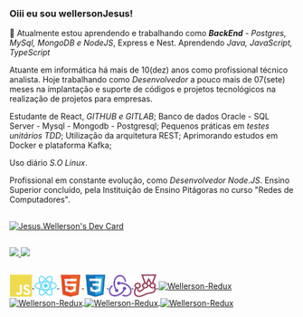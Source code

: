 ### Oiii eu sou wellersonJesus!

🔭 Atualmente estou aprendendo e trabalhando como ***BackEnd*** - *Postgres, MySql, MongoDB e NodeJS*, Express e Nest. Aprendendo *Java, JavaScript, TypeScript*

Atuante em informática há mais de 10(dez) anos como profissional técnico analista. Hoje trabalhando como *Desenvolvedor* a pouco mais de 07(sete) meses na implantação e suporte de códigos e projetos tecnológicos na realização de projetos para empresas.

Estudante de React, *GITHUB e GITLAB*; Banco de dados Oracle - SQL Server - Mysql - Mongodb - Postgresql; Pequenos práticas em *testes unitários TDD*; Utilização da arquitetura REST; Aprimorando estudos em Docker e plataforma Kafka; 

Uso diário *S.O Linux*.

Profissional em constante evolução, como *Desenvolvedor Node.JS*. Ensino Superior concluído, pela Instituição de Ensino Pitágoras no curso "Redes de Computadores".

##
<a href="https://app.daily.dev/wellerson"><img src="https://api.daily.dev/devcards/7e7906260ddc44399612666e2539a9cd.png?r=upx" width="100" alt="Jesus.Wellerson's Dev Card"/></a>
##

##

<div>
  <a href="https://github.com/wellersonjesus">
  <img height="180em" src="https://github-readme-stats.vercel.app/api?username=wellersonjesus&theme=gruvbox&show_icons=true"/>
  <img height="180em" src="https://github-readme-stats.vercel.app/api/top-langs/?username=wellersonjesus&layout=compact&langs_count=7&theme=gruvbox"/>
</div>
  
 ##

<div style="display: inline_block">
    <img align="center" alt="Wellerson-Js" height="40" width="40" src="https://raw.githubusercontent.com/devicons/devicon/master/icons/javascript/javascript-plain.svg">
    <img align="center" alt="Wellerson-React" height="40" width="40" src="https://raw.githubusercontent.com/devicons/devicon/master/icons/react/react-original.svg">
    <img align="center" alt="Wellerson-HTML" height="40" width="40" src="https://raw.githubusercontent.com/devicons/devicon/master/icons/html5/html5-original.svg">
    <img align="center" alt="Wellerson-CSS" height="40" width="40" src="https://raw.githubusercontent.com/devicons/devicon/master/icons/css3/css3-original.svg">
    <img align="center" alt="Wellerson-Redux" height="40" width="40" src="https://github.com/devicons/devicon/blob/master/icons/redux/redux-original.svg">
    <img align="center" alt="Wellerson-Redux" height="40" width="40" src="https://github.com/devicons/devicon/blob/master/icons/jest/jest-plain.svg">
    <img align="center" alt="Wellerson-Redux" height="40" width="40" src="https://cdn.jsdelivr.net/gh/devicons/devicon/icons/bootstrap/bootstrap-plain.svg">
    <img align="center" alt="Wellerson-Redux" height="40" width="40" src="https://cdn.jsdelivr.net/gh/devicons/devicon/icons/mysql/mysql-original-wordmark.svg">
    <img align="center" alt="Wellerson-Redux" height="40" width="40" src="https://cdn.jsdelivr.net/gh/devicons/devicon/icons/nodejs/nodejs-original-wordmark.svg">
    <img align="center" alt="Wellerson-Redux" height="40" width="40" src="https://cdn.jsdelivr.net/gh/devicons/devicon/icons/java/java-original-wordmark.svg">
</div>
  

